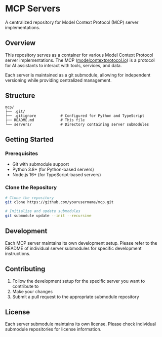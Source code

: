 # MCP Servers

A centralized repository for Model Context Protocol (MCP) server implementations.

## Overview

This repository serves as a container for various Model Context Protocol server implementations. The MCP ([modelcontextprotocol.io](https://modelcontextprotocol.io)) is a protocol for AI assistants to interact with tools, services, and data.

Each server is maintained as a git submodule, allowing for independent versioning while providing centralized management.

## Structure

```
mcp/
├── .git/
├── .gitignore           # Configured for Python and TypeScript
├── README.md            # This file
└── servers/             # Directory containing server submodules
```

## Getting Started

### Prerequisites

- Git with submodule support
- Python 3.8+ (for Python-based servers)
- Node.js 16+ (for TypeScript-based servers)

### Clone the Repository

```bash
# Clone the repository
git clone https://github.com/yourusername/mcp.git

# Initialize and update submodules
git submodule update --init --recursive
```

## Development

Each MCP server maintains its own development setup. Please refer to the README of individual server submodules for specific development instructions.

## Contributing

1. Follow the development setup for the specific server you want to contribute to
2. Make your changes
3. Submit a pull request to the appropriate submodule repository

## License

Each server submodule maintains its own license. Please check individual submodule repositories for license information. 